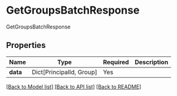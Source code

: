 # GetGroupsBatchResponse

GetGroupsBatchResponse

## Properties
| Name | Type | Required | Description |
| ------------ | ------------- | ------------- | ------------- |
**data** | Dict[PrincipalId, Group] | Yes |  |


[[Back to Model list]](../../README.md#models-v2-link) [[Back to API list]](../../README.md#documentation-for-api-endpoints) [[Back to README]](../../README.md)
